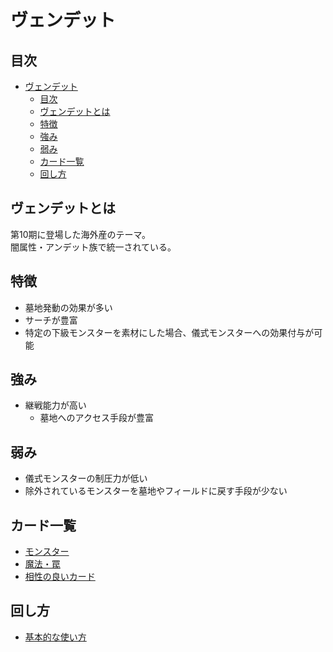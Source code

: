 # ヴェンデット

## 目次
- [ヴェンデット](#ヴェンデット)
  - [目次](#目次)
  - [ヴェンデットとは](#ヴェンデットとは)
  - [特徴](#特徴)
  - [強み](#強み)
  - [弱み](#弱み)
  - [カード一覧](#カード一覧)
  - [回し方](#回し方)

## ヴェンデットとは
第10期に登場した海外産のテーマ。  
闇属性・アンデット族で統一されている。  

## 特徴
- 墓地発動の効果が多い
- サーチが豊富
- 特定の下級モンスターを素材にした場合、儀式モンスターへの効果付与が可能

## 強み
- 継戦能力が高い
  - 墓地へのアクセス手段が豊富

## 弱み
- 儀式モンスターの制圧力が低い
- 除外されているモンスターを墓地やフィールドに戻す手段が少ない

## カード一覧
- [モンスター](./themeMonsterCards.md)
- [魔法・罠](./themeSpellAndTrapCards.md)
- [相性の良いカード](./cardsOther.md)

## 回し方
- [基本的な使い方](basicUsage.md)
